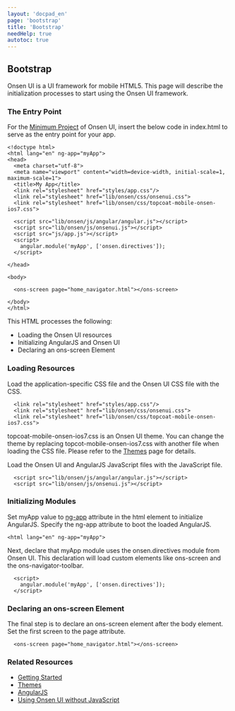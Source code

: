 ```yaml
---
layout: 'docpad_en'
page: 'bootstrap'
title: 'Bootstrap'
needHelp: true
autotoc: true
---
```


## Bootstrap

Onsen UI is a UI framework for mobile HTML5. This page will describe the initialization processes to start using the Onsen UI framework.

### The Entry Point

For the [Minimum Project](/OnsenUI/project_templates/onsen-minimum.zip) of Onsen UI, insert the below code in index.html to serve as the entry point for your app.

	<!doctype html>
	<html lang="en" ng-app="myApp">
	<head>
	  <meta charset="utf-8">
	  <meta name="viewport" content="width=device-width, initial-scale=1, maximum-scale=1">
	  <title>My App</title>  
	  <link rel="stylesheet" href="styles/app.css"/>
	  <link rel="stylesheet" href="lib/onsen/css/onsenui.css">  
	  <link rel="stylesheet" href="lib/onsen/css/topcoat-mobile-onsen-ios7.css">

	  <script src="lib/onsen/js/angular/angular.js"></script>    
	  <script src="lib/onsen/js/onsenui.js"></script>    
	  <script src="js/app.js"></script> 
	  <script>
	    angular.module('myApp', ['onsen.directives']);
	  </script>
	  
	</head>

	<body>    
	  
	  <ons-screen page="home_navigator.html"></ons-screen>
	 
	</body>
	</html>

This HTML processes the following:

 * Loading the Onsen UI resources
 * Initializing AngularJS and Onsen UI
 * Declaring an ons-screen Element

### Loading Resources

Load the application-specific CSS file and the Onsen UI CSS file with the CSS.

	  <link rel="stylesheet" href="styles/app.css"/>
	  <link rel="stylesheet" href="lib/onsen/css/onsenui.css">  
	  <link rel="stylesheet" href="lib/onsen/css/topcoat-mobile-onsen-ios7.css">

topcoat-mobile-onsen-ios7.css is an Onsen UI theme. You can change the theme by replacing topcot-mobile-onsen-ios7.css with another file when loading the CSS file. Please refer to the [Themes](/themes/) page for details.

Load the Onsen UI and AngularJS JavaScript files with the JavaScript file.

	  <script src="lib/onsen/js/angular/angular.js"></script>    
	  <script src="lib/onsen/js/onsenui.js"></script>    

### Initializing Modules

Set myApp value to <a href="http://docs.angularjs.org/api/ng/directive/ngApp">ng-app</a> attribute in the html element to initialize AngularJS. Specify the ng-app attribute to boot the loaded AngularJS.

	<html lang="en" ng-app="myApp">

Next, declare that myApp module uses the onsen.directives module from Onsen UI. This declaration will load custom elements like ons-screen and the ons-navigator-toolbar.

	  <script>
	    angular.module('myApp', ['onsen.directives']);
	  </script>

### Declaring an ons-screen Element

The final step is to declare an ons-screen element after the body element. Set the first screen to the page attribute.

	  <ons-screen page="home_navigator.html"></ons-screen>

### Related Resources

 * [Getting Started](/guide/getting_started.html)
 * [Themes](/themes/)
 * [AngularJS](http://docs.angularjs.org/guide/)
 * [Using Onsen UI without JavaScript](/guide/using_without_javascript.html)

